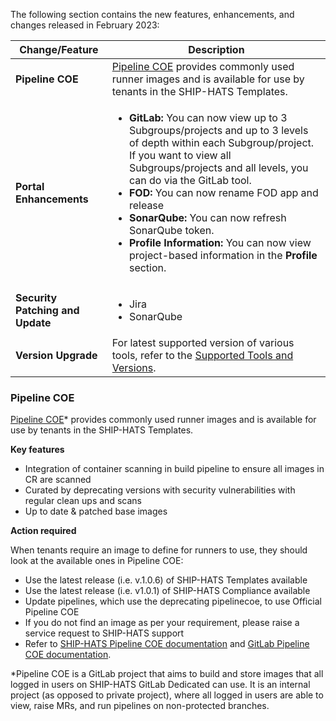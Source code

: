 
The following section contains the new features, enhancements, and changes released in February 2023:

| Change/Feature |Description|
|---|---|
|**Pipeline COE**|[Pipeline COE](#pipeline-coe) provides commonly used runner images and is available for use by tenants in the SHIP-HATS Templates. 
|**Portal Enhancements**|<ul><li>**GitLab:** You can now view up to 3 Subgroups/projects and up to 3 levels of depth within each Subgroup/project. If you want to view all Subgroups/projects and all levels, you can do via the GitLab tool.</li><li>**FOD:** You can now rename FOD app and release</li><li>**SonarQube:** You can now refresh SonarQube token.</li><li>**Profile Information:** You can now view project-based information in the **Profile** section.  </li></ul>
|**Security Patching and Update**| <ul><li>Jira</li><li>SonarQube</li></ul>|  
|**Version Upgrade**|For latest supported version of various tools, refer to the [Supported Tools and Versions](https://docs.developer.tech.gov.sg/docs/ship-hats-tools/tools-overview?id=supported-tools-and-versions).|

### Pipeline COE

[Pipeline COE](https://sgts.GitLab-dedicated.com/innersource/projects/sgts-pipelinecoe)* provides commonly used runner images and is available for use by tenants in the SHIP-HATS Templates.
 
**Key features**

- Integration of container scanning in build pipeline to ensure all images in CR are scanned
- Curated by deprecating versions with security vulnerabilities with regular clean ups and scans
- Up to date & patched base images
 

**Action required**

When tenants require an image to define for runners to use, they should look at the available ones in Pipeline COE:

- Use the latest release (i.e. v.1.0.6) of SHIP-HATS Templates available
- Use the latest release (i.e. v1.0.1) of SHIP-HATS Compliance available
- Update pipelines, which use the deprecating pipelinecoe, to use Official Pipeline COE
- If you do not find an image as per your requirement, please raise a service request to SHIP-HATS support
- Refer to [SHIP-HATS Pipeline COE documentation](https://docs.developer.tech.gov.sg/docs/ship-hats-getting-started/pipeline-coe) and [GitLab Pipeline COE documentation](https://Gitlab-org.Gitlab.io/professional-services-automation/pipelinecoe/pipeline-templates/#/).  
 
*Pipeline COE is a GitLab project that aims to build and store images that all logged in users on SHIP-HATS GitLab Dedicated can use. It is an internal project (as opposed to private project), where all logged in users are able to view, raise MRs, and run pipelines on non-protected branches.

<!--

|**Jira - multiple project support** |You can now add more than one project for Jira. For more information, refer to [Manage applications](https://docs.developer.tech.gov.sg/docs/ship-hats-portal/manage-applications) documentation.|
|**FOD Release Management**|You can now add and remove FOD releases via the SHIP-HATS portal. For more information, refer to [Manage releases](https://docs.developer.tech.gov.sg/docs/ship-hats-portal/manage-releases) documentation. |
-->